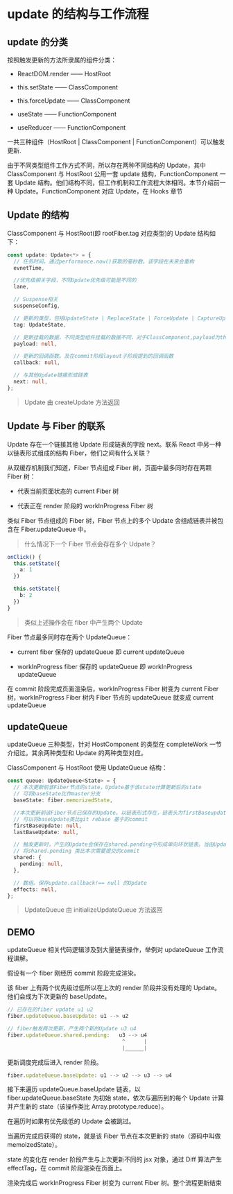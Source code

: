 # update 的结构与工作流程

## update 的分类

按照触发更新的方法所隶属的组件分类：

- ReactDOM.render —— HostRoot

- this.setState —— ClassComponent

- this.forceUpdate —— ClassComponent

- useState —— FunctionComponent

- useReducer —— FunctionComponent

一共三种组件（HostRoot | ClassComponent | FunctionComponent）可以触发更新.

由于不同类型组件工作方式不同，所以存在两种不同结构的 Update，其中 ClassComponent 与 HostRoot 公用一套 update 结构，FunctionComponent 一套 Update 结构。他们结构不同，但工作机制和工作流程大体相同。本节介绍前一种 Update。FunctionComponent 对应 Update，在 Hooks 章节

## Update 的结构

ClassComponent 与 HostRoot(即 rootFiber.tag 对应类型)的 Update 结构如下：

```typescript
const update: Update<*> = {
  // 任务时间，通过performance.now()获取的毫秒数。该字段在未来会重构
  evnetTime,

  //优先级相关字段，不同Update优先级可能是不同的
  lane,

  // Suspense相关
  suspenseConfig,

  // 更新的类型，包括UpdateState | ReplaceState | ForceUpdate | CaptureUpdate
  tag: UpdateState,

  // 更新挂载的数据，不同类型组件挂载的数据不同，对于ClassComponent,payload为this.setState的第一个传参，对于HostRoot,payload为ReactDOM.render的第一个传参
  payload: null,

  // 更新的回调函数。及在commit阶段layout子阶段提到的回调函数
  callback: null,

  // 与其他Update链接形成链表
  next: null,
};
```

> Update 由 createUpdate 方法返回

## Update 与 Fiber 的联系

Update 存在一个链接其他 Update 形成链表的字段 next。联系 React 中另一种以链表形式组成的结构 Fiber，他们之间有什么关联？

从双缓存机制我们知道，Fiber 节点组成 Fiber 树，页面中最多同时存在两颗 Fiber 树：

- 代表当前页面状态的 current Fiber 树

- 代表正在 render 阶段的 workInProgress Fiber 树

类似 Fiber 节点组成的 Fiber 树，Fiber 节点上的多个 Update 会组成链表并被包含在 Fiber.updateQueue 中。

> 什么情况下一个 Fiber 节点会存在多个 Udpate？

```typescript
onClick() {
  this.setState({
    a: 1
  })

  this.setState({
    b: 2
  })
}
```

> 类似上述操作会在 fiber 中产生两个 Update

Fiber 节点最多同时存在两个 UpdateQueue：

- current fiber 保存的 updateQueue 即 current updateQueue

- workInProgress fiber 保存的 updateQueue 即 workInProgress updateQueue

在 commit 阶段完成页面渲染后，workInProgress Fiber 树变为 current Fiber 树，workInProgress Fiber 树内 Fiber 节点的 updateQueue 就变成 current updateQueue

## updateQueue

updateQueue 三种类型，针对 HostComponent 的类型在 completeWork 一节介绍过。其余两种类型和 Update 的两种类型对应。

ClassComponent 与 HostRoot 使用 UpdateQueue 结构：

```typescript
const queue: UpdateQueue<State> = {
  // 本次更新前该Fiber节点的state，Update基于该state计算更新后的state
  // 可将baseState比作master分支
  baseState: fiber.memorizedState,

  //本次更新前该Fiber节点已保存的Update。以链表形式存在，链表头为firstBaseupdate,链表尾为lastBaseUpdate。之所以在更新产生前该Fiber节点内就存在Update，是由于某些Update优先级较低所以在上次render阶段由Update计算state时被跳过
  // 可以将baseUpdate类比git rebase 基于的commit
  firstBaseUpdate: null,
  lastBaseUpdate: null,

  // 触发更新时，产生的Update会保存在shared.pending中形成单向环状链表。当由Update计算state时这个环会被剪开并连接在lastBaseUpdate后面
  // 将shared.pending 类比本次需要提交的commit
  shared: {
    pending: null,
  },

  // 数组。保存update.callback!== null 的Update
  effects: null,
};
```

> UpdateQueue 由 initializeUpdateQueue 方法返回

## DEMO

updateQueue 相关代码逻辑涉及到大量链表操作，举例对 updateQueue 工作流程讲解。

假设有一个 fiber 刚经历 commit 阶段完成渲染。

该 fiber 上有两个优先级过低所以在上次的 render 阶段并没有处理的 Update。他们会成为下次更新的 baseUpdate。

```typescript
// 已存在的fiber update u1 u2
fiber.updateQueue.baseUpdate: u1 --> u2

// fiber触发两次更新，产生两个新的Update u3 u4
fiber.updateQueue.shared.pending:   u3 --> u4
                                     ^      |
                                     |______|
```

更新调度完成后进入 render 阶段。

```typescript
fiber.updateQueue.baseUpdate: u1 --> u2 --> u3 --> u4
```

接下来遍历 updateQueue.baseUpdate 链表，以 fiber.updateQueue.baseState 为初始 state，依次与遍历到的每个 Update 计算并产生新的 state（该操作类比 Array.prototype.reduce）。

在遍历时如果有优先级低的 Update 会被跳过。

当遍历完成后获得的 state，就是该 Fiber 节点在本次更新的 state（源码中叫做 memoizedState）。

state 的变化在 render 阶段产生与上次更新不同的 jsx 对象，通过 Diff 算法产生 effectTag，在 commit 阶段渲染在页面上。

渲染完成后 workInProgress Fiber 树变为 current Fiber 树。整个流程更新结束
